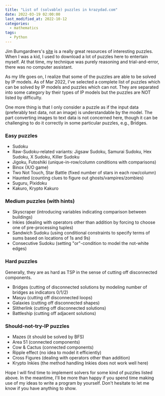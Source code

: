 ```yaml
---
title: "List of (solvable) puzzles in krazydad.com"
date: 2022-03-19 02:00:00
last_modified_at: 2022-10-12
categories:
  - mathematics
tags:
  - Python
---
```



Jim Bumgardners's [site](https://krazydad.com) is a really great resources of interesting puzzles. When I was a kid, I used to download a lot of puzzles here to entertain myself. At that time, my technique was purely reasoning and trial-and-error, there was no computer assistant.

As my life goes on, I realize that some of the puzzles are able to be solved by IP models. As of Mar 2022, I've selected a complete list of puzzles which can be solved by IP models and puzzles which can not. They are separated into some category by their types of IP models but the puzzles are NOT listed by difficulty.

One more thing is that I only consider a puzzle as if the input data (preferably text data, not an image) is understandable by the model. The part converting images to text data is not concerned here, though it can be challenging to do it correctly in some particular puzzles, e.g., Bridges.

### Easy puzzles
- Sudoku
- Raw-Sudoku-related variants: Jigsaw Sudoku, Samurai Sudoku, Hex Sudoku, X Sudoku, Killer Sudoku
- Jigoku, Futoshiki (unique-in-row/column conditions with comparisons)
- Binox (X/O game)
- Two Not Touch, Star Battle (fixed number of stars in each row/column)
- Haunted (counting clues to figure out ghosts/vampires/zombies)
- Suguru, Pixidoku
- Kakuro, Krypto Kakuro

### Medium puzzles (with hints)
- Skyscraper (introducing variables indicating comparison between buildings)
- Inkies (dealing with operators other than addition by forcing to choose one of pre-processing tuples)
- Sandwich Sudoku (using conditional constraints to specify terms of sums based on locations of 1s and 9s)
- Consecutive Sudoku (setting "or"-condition to model the not-white edges)

### Hard puzzles
Generally, they are as hard as TSP in the sense of cutting off disconnected components.
- Bridges (cutting of disconnected solutions by modeling number of bridges as indicators 0/1/2)
- Masyu (cutting off disconnected loops)
- Galaxies (cutting off disconnected shapes)
- Slitherlink (cutting off disconnected solutions)
- Battleship (cutting off adjacent solutions)

### Should-not-try-IP puzzles
- Mazes (it should be solved by BFS)
- Area 51 (connected components)
- Cow & Cactus (connected components)
- Ripple effect (no idea to model it efficiently)
- Cross Figures (dealing with operators other than addition)
- Krypto Inkies (the method handling Inkies does not work well here)


Hope I will find time to implement solvers for some kind of puzzles listed above. In the meantime, I'll be more than happy if you spend time making use of my ideas to write a program by yourself. Don't hesitate to let me know if you have anything to show.
